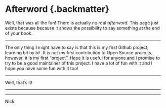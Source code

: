 # Afterword {.backmatter}

Well, that was all the fun! There is actually no real *afterword*. This page just exists because because it shows the possibility to say something at the end of your book.

---

The only thing I might have to say is that this is my first Github project; learning bit by bit. It is not my first contribution to Open Source projects, however, it is my first “project”. Hope it is useful for anyone and I promise to try to be a good maintainer of this project. I have a lot of fun with it and I hope you have some fun with it too!

---

Well, that’s it!

---

---

Nick


